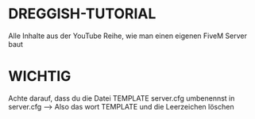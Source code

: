 # DREGGISH-TUTORIAL
Alle Inhalte aus der YouTube Reihe, wie man einen eigenen FiveM Server baut

# WICHTIG
Achte darauf, dass du die Datei TEMPLATE server.cfg umbenennst in server.cfg --> Also das wort TEMPLATE und die Leerzeichen löschen